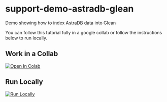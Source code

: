 # support-demo-astradb-glean
Demo showing how to index AstraDB data into Glean

You can follow this tutorial fully in a google collab or follow the instructions below to run locally.

## Work in a Collab

[![Open In Colab]()]()

## Run Locally

[![Run Locally]()](#)